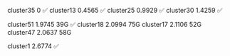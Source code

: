 cluster35   0       ✅ 
cluster13   0.4565  ✅ 
cluster25   0.9929  ✅
cluster30   1.4259  ✅

cluster51   1.9745  39G ✅
cluster18   2.0994  75G
cluster17   2.1106  52G	 
cluster47   2.0637  58G

cluster1    2.6774  ✅